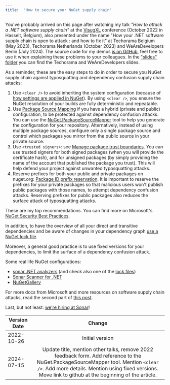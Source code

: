 ```yaml
---
title:  "How to secure your NuGet supply chain"
---
```


You've probably arrived on this page after watching my talk _"How to attack a .NET software supply chain"_ at the [VisugXL](https://www.visug.be/Events/80) conference (October 2022 in Hasselt, Belgium), also presented under the name "How your .NET software supply chain is open to attack : and how to fix it" at Techorama Belgium (May 2023), Techorama Netherlands (October 2023) and WeAreDevelopers Berlin (July 2024). The source code for my demos [is on GitHub](https://github.com/andreiepure/DependencyConfusionDemo), feel free to use it when explaining these problems to your colleagues. In the ["slides" folder](https://github.com/andreiepure/DependencyConfusionDemo/tree/main/slides) you can find the Techorama and WeAreDevelopers slides.

As a reminder, these are the easy steps to do in order to secure you NuGet supply chain against typosquatting and dependency confusion supply chain attacks:

1. Use `<clear />` to avoid inheriting the system configuration (because of [how settings are applied in NuGet](https://learn.microsoft.com/en-us/nuget/consume-packages/configuring-nuget-behavior#how-settings-are-applied)). By using `<clear />`, you ensure the NuGet resolution of your builds are fully deterministic and repeatable.
2. Use [Package Source Mapping](https://docs.microsoft.com/en-us/nuget/consume-packages/package-source-mapping) if you have a hybrid (private and public) configuration, to be protected against dependency confusion attacks. You can use the [NuGet.PackageSourceMapper](https://www.nuget.org/packages/NuGet.PackageSourceMapper#readme-body-tab) tool to help you generate the configuration for your repository. Alternatively, instead of using multiple package sources, configure only a single package source and control which packages you mirror from the public source in your private source.
3. Use `<trusted signers>`: see [Manage package trust boundaries](https://docs.microsoft.com/en-us/nuget/consume-packages/installing-signed-packages). You can use trusted signers for both signed packages (when you will provide the certificate hash), and for unsigned packages (by simply providing the name of the account that published the package you trust). This will help defend your project against unwanted typosquatting attacks.
4. Reserve prefixes for both your public and private packages on nuget.org: [Package ID prefix reservation](https://docs.microsoft.com/en-us/nuget/nuget-org/id-prefix-reservation). It is important to reserve the prefixes for your private packages so that malicious users won't publish public packages with those names, to attempt dependency confusion attacks. Reserving prefixes for public packages also reduces the surface attack of typosquatting attacks.

These are my top recommendations. You can find more on Microsoft's [NuGet Security Best Practices](https://learn.microsoft.com/en-us/nuget/concepts/security-best-practices).

In addition, to have the overview of all your direct and transitive dependencies and be aware of changes in your dependency graph [use a NuGet lock file](https://devblogs.microsoft.com/nuget/enable-repeatable-package-restores-using-a-lock-file/).

Moreover, a general good practice is to use fixed versions for your dependencies, to limit the surface of a dependency confusion attack.

Some real life NuGet configurations:
- [sonar .NET analyzers](https://github.com/SonarSource/sonar-dotnet/blob/8.47.0.55603/analyzers/NuGet.Config) (and check also one of the [lock files](https://github.com/SonarSource/sonar-dotnet/blob/8.47.0.55603/analyzers/src/SonarAnalyzer.CSharp/packages.lock.json))
- [Sonar Scanner for .NET](https://github.com/SonarSource/sonar-scanner-msbuild/blob/5.8.0.52797/NuGet.Config)
- [NuGetGallery](https://github.com/NuGet/NuGetGallery/blob/v2022.10.19/NuGet.config)

For more docs from Microsoft and more resources on software supply chain attacks, read the second part of [this post](https://andreiepure.ro/2022/08/28/dotnetday-resources.html).

Last, but not least: [we're hiring at Sonar](https://www.sonarsource.com/company/careers/)! 


| Version Date        | Change
| ------------- |:-------------:|
| 2022-10-26      | Initial version |
| 2024-07-15      | Update title, mention other talks, remove 2022 feedback form. Add reference to the NuGet.PackageSourceMapper tool. Mention `<clear />`. Add more details. Mention using fixed versions. Move link to github at the beginning of the article. |
